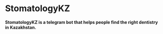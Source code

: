 # StomatologyKZ
#### StomatologyKZ is a telegram bot that helps people find the right dentistry in Kazakhstan.
